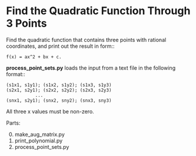 # Find the Quadratic Function Through 3 Points

Find the quadratic function that contains three points with rational
coordinates, and print out the result in form::

    f(x) = ax^2 + bx + c.

**process_point_sets.py** loads the input from a text file in the following
format::

    (s1x1, s1y1); (s1x2, s1y2); (s1x3, s1y3)
    (s2x1, s2y1); (s2x2, s2y2); (s2x3, s2y3)
               ...
    (snx1, s2y1); (snx2, sny2); (snx3, sny3)

All three x values must be non-zero.

Parts:

0. make_aug_matrix.py
0. print_polynomial.py
0. process_point_sets.py
